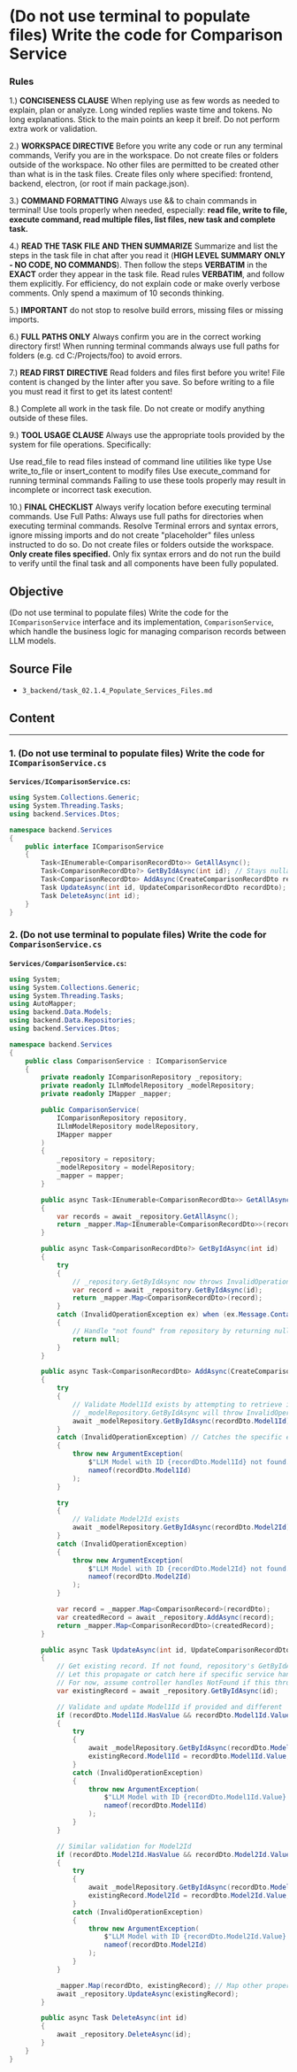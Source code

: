 # (Do not use terminal to populate files) Write the code for Comparison Service

### Rules

1.) **CONCISENESS CLAUSE** When replying use as few words as needed to explain, plan or analyze. Long winded replies waste time and tokens. No long explanations. Stick to the main points an keep it breif. Do not perform extra work or validation.

2.) **WORKSPACE DIRECTIVE** Before you write any code or run any terminal commands, Verify you are in the workspace. Do not create files or folders outside of the workspace. No other files are permitted to be created other than what is in the task files. Create files only where specified: frontend, backend, electron, (or root if main package.json).

3.) **COMMAND FORMATTING** Always use && to chain commands in terminal! Use tools properly when needed, especially: **read file, write to file, execute command, read multiple files, list files, new task and complete task.**

4.) **READ THE TASK FILE AND THEN SUMMARIZE** Summarize and list the steps in the task file in chat after you read it (**HIGH LEVEL SUMMARY ONLY - NO CODE, NO COMMANDS**). Then follow the steps **VERBATIM** in the **EXACT** order they appear in the task file. Read rules **VERBATIM**, and follow them explicitly. For efficiency, do not explain code or make overly verbose comments. Only spend a maximum of 10 seconds thinking.

5.) **IMPORTANT** do not stop to resolve build errors, missing files or missing imports.

6.) **FULL PATHS ONLY** Always confirm you are in the correct working directory first! When running terminal commands always use full paths for folders (e.g. cd C:/Projects/foo) to avoid errors.

7.) **READ FIRST DIRECTIVE** Read folders and files first before you write! File content is changed by the linter after you save. So before writing to a file you must read it first to get its latest content!

8.) Complete all work in the task file. Do not create or modify anything outside of these files.

9.) **TOOL USAGE CLAUSE** Always use the appropriate tools provided by the system for file operations. Specifically:

Use read_file to read files instead of command line utilities like type
Use write_to_file or insert_content to modify files
Use execute_command for running terminal commands Failing to use these tools properly may result in incomplete or incorrect task execution.

10.) **FINAL CHECKLIST** Always verify location before executing terminal commands. Use Full Paths: Always use full paths for directories when executing terminal commands. Resolve Terminal errors and syntax errors, ignore missing imports and do not create "placeholder" files unless instructed to do so. Do not create files or folders outside the workspace. **Only create files specified.** Only fix syntax errors and do not run the build to verify until the final task and all components have been fully populated.

## Objective

(Do not use terminal to populate files) Write the code for the `IComparisonService` interface and its implementation, `ComparisonService`, which handle the business logic for managing comparison records between LLM models.

## Source File

- `3_backend/task_02.1.4_Populate_Services_Files.md`

## Content

---

### 1. (Do not use terminal to populate files) Write the code for `IComparisonService.cs`

**`Services/IComparisonService.cs`:**

```csharp
using System.Collections.Generic;
using System.Threading.Tasks;
using backend.Services.Dtos;

namespace backend.Services
{
    public interface IComparisonService
    {
        Task<IEnumerable<ComparisonRecordDto>> GetAllAsync();
        Task<ComparisonRecordDto?> GetByIdAsync(int id); // Stays nullable for controller logic
        Task<ComparisonRecordDto> AddAsync(CreateComparisonRecordDto recordDto);
        Task UpdateAsync(int id, UpdateComparisonRecordDto recordDto);
        Task DeleteAsync(int id);
    }
}
```

### 2. (Do not use terminal to populate files) Write the code for `ComparisonService.cs`

**`Services/ComparisonService.cs`:**

```csharp
using System;
using System.Collections.Generic;
using System.Threading.Tasks;
using AutoMapper;
using backend.Data.Models;
using backend.Data.Repositories;
using backend.Services.Dtos;

namespace backend.Services
{
    public class ComparisonService : IComparisonService
    {
        private readonly IComparisonRepository _repository;
        private readonly ILlmModelRepository _modelRepository;
        private readonly IMapper _mapper;

        public ComparisonService(
            IComparisonRepository repository,
            ILlmModelRepository modelRepository,
            IMapper mapper
        )
        {
            _repository = repository;
            _modelRepository = modelRepository;
            _mapper = mapper;
        }

        public async Task<IEnumerable<ComparisonRecordDto>> GetAllAsync()
        {
            var records = await _repository.GetAllAsync();
            return _mapper.Map<IEnumerable<ComparisonRecordDto>>(records);
        }

        public async Task<ComparisonRecordDto?> GetByIdAsync(int id)
        {
            try
            {
                // _repository.GetByIdAsync now throws InvalidOperationException if not found.
                var record = await _repository.GetByIdAsync(id);
                return _mapper.Map<ComparisonRecordDto>(record);
            }
            catch (InvalidOperationException ex) when (ex.Message.Contains("not found"))
            {
                // Handle "not found" from repository by returning null, as per interface.
                return null;
            }
        }

        public async Task<ComparisonRecordDto> AddAsync(CreateComparisonRecordDto recordDto)
        {
            try
            {
                // Validate Model1Id exists by attempting to retrieve it.
                // _modelRepository.GetByIdAsync will throw InvalidOperationException if not found.
                await _modelRepository.GetByIdAsync(recordDto.Model1Id);
            }
            catch (InvalidOperationException) // Catches the specific exception from GetByIdAsync
            {
                throw new ArgumentException(
                    $"LLM Model with ID {recordDto.Model1Id} not found.",
                    nameof(recordDto.Model1Id)
                );
            }

            try
            {
                // Validate Model2Id exists
                await _modelRepository.GetByIdAsync(recordDto.Model2Id);
            }
            catch (InvalidOperationException)
            {
                throw new ArgumentException(
                    $"LLM Model with ID {recordDto.Model2Id} not found.",
                    nameof(recordDto.Model2Id)
                );
            }

            var record = _mapper.Map<ComparisonRecord>(recordDto);
            var createdRecord = await _repository.AddAsync(record);
            return _mapper.Map<ComparisonRecordDto>(createdRecord);
        }

        public async Task UpdateAsync(int id, UpdateComparisonRecordDto recordDto)
        {
            // Get existing record. If not found, repository's GetByIdAsync will throw.
            // Let this propagate or catch here if specific service handling is needed.
            // For now, assume controller handles NotFound if this throws.
            var existingRecord = await _repository.GetByIdAsync(id);

            // Validate and update Model1Id if provided and different
            if (recordDto.Model1Id.HasValue && recordDto.Model1Id.Value != existingRecord.Model1Id)
            {
                try
                {
                    await _modelRepository.GetByIdAsync(recordDto.Model1Id.Value);
                    existingRecord.Model1Id = recordDto.Model1Id.Value;
                }
                catch (InvalidOperationException)
                {
                    throw new ArgumentException(
                        $"LLM Model with ID {recordDto.Model1Id.Value} not found.",
                        nameof(recordDto.Model1Id)
                    );
                }
            }

            // Similar validation for Model2Id
            if (recordDto.Model2Id.HasValue && recordDto.Model2Id.Value != existingRecord.Model2Id)
            {
                try
                {
                    await _modelRepository.GetByIdAsync(recordDto.Model2Id.Value);
                    existingRecord.Model2Id = recordDto.Model2Id.Value;
                }
                catch (InvalidOperationException)
                {
                    throw new ArgumentException(
                        $"LLM Model with ID {recordDto.Model2Id.Value} not found.",
                        nameof(recordDto.Model2Id)
                    );
                }
            }

            _mapper.Map(recordDto, existingRecord); // Map other properties
            await _repository.UpdateAsync(existingRecord);
        }

        public async Task DeleteAsync(int id)
        {
            await _repository.DeleteAsync(id);
        }
    }
}
```
